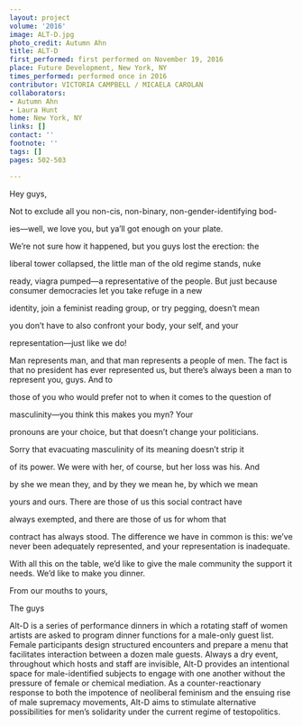 ```yaml
---
layout: project
volume: '2016'
image: ALT-D.jpg
photo_credit: Autumn Ahn
title: ALT-D
first_performed: first performed on November 19, 2016
place: Future Development, New York, NY
times_performed: performed once in 2016
contributor: VICTORIA CAMPBELL / MICAELA CAROLAN
collaborators:
- Autumn Ahn
- Laura Hunt
home: New York, NY
links: []
contact: ''
footnote: ''
tags: []
pages: 502-503

---
```


Hey guys,

Not to exclude all you non-cis, non-binary, non-gender-identifying bod-

ies—well, we love you, but ya’ll got enough on your plate.

We’re not sure how it happened, but you guys lost the erection: the

liberal tower collapsed, the little man of the old regime stands, nuke

ready, viagra pumped—a representative of the people. But just because consumer democracies let you take refuge in a new

identity, join a feminist reading group, or try pegging, doesn’t mean

you don’t have to also confront your body, your self, and your

representation—just like we do!

Man represents man, and that man represents a people of men. The fact is that no president has ever represented us, but there’s always been a man to represent you, guys. And to

those of you who would prefer not to when it comes to the question of

masculinity—you think this makes you myn? Your

pronouns are your choice, but that doesn’t change your politicians.

Sorry that evacuating masculinity of its meaning doesn’t strip it

of its power. We were with her, of course, but her loss was his. And

by she we mean they, and by they we mean he, by which we mean

yours and ours. There are those of us this social contract have

always exempted, and there are those of us for whom that

contract has always stood. The difference we have in common is this: we’ve never been adequately represented, and your representation is inadequate.

With all this on the table, we’d like to give the male community the support it needs. We’d like to make you dinner.

From our mouths to yours,

The guys

Alt-D is a series of performance dinners in which a rotating staff of women artists are asked to program dinner functions for a male-only guest list. Female participants design structured encounters and prepare a menu that facilitates interaction between a dozen male guests. Always a dry event, throughout which hosts and staff are invisible, Alt-D provides an intentional space for male-identified subjects to engage with one another without the pressure of female or chemical mediation. As a counter-reactionary response to both the impotence of neoliberal feminism and the ensuing rise of male supremacy movements, Alt-D aims to stimulate alternative possibilities for men’s solidarity under the current regime of testopolitics.
